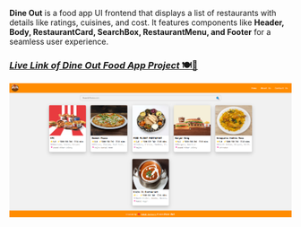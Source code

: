 **Dine Out** is a food app UI frontend that displays a list of restaurants with details like ratings, cuisines, and cost. It features components like **Header, Body, RestaurantCard, SearchBox, RestaurantMenu, and Footer** for a seamless user experience.

### [_Live Link of Dine Out Food App Project_ 🍽️🚀](https://dine-out-fe.netlify.app/)

<img src="./assets/dine-out-web-img.png" alt="Dine Out App" width="600" height="auto" />
